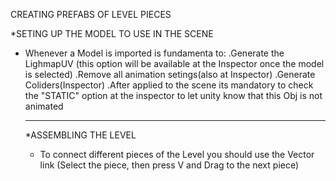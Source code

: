 CREATING PREFABS OF LEVEL PIECES

*SETING UP THE MODEL TO USE IN THE SCENE
- Whenever a Model is imported is fundamenta to:
  .Generate the LighmapUV (this option will be available at the Inspector once the model is selected)
  .Remove all animation setings(also at Inspector)
  .Generate Coliders(Inspector)
  .After applied to the scene its mandatory to check the "STATIC" option at the inspector to let unity know that this Obj is not animated
  
  --------------------------------------------------------------------------------------------------------------------------------------
  
  *ASSEMBLING THE LEVEL 
  - To connect different pieces of the Level you should use the Vector link (Select the piece, then press V and Drag to the next piece)
